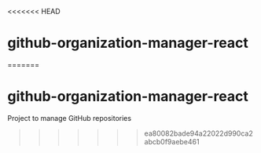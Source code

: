 <<<<<<< HEAD
# github-organization-manager-react
=======
# github-organization-manager-react
Project to manage GitHub repositories
>>>>>>> ea80082bade94a22022d990ca2abcb0f9aebe461
